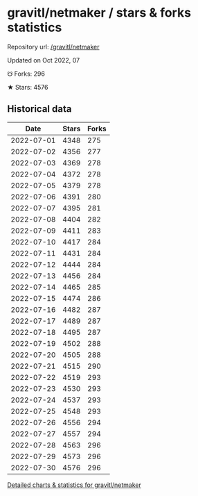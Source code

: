 # gravitl/netmaker / stars & forks statistics

Repository url: [/gravitl/netmaker](https://github.com/gravitl/netmaker)

Updated on Oct 2022, 07

☋ Forks: 296

★ Stars: 4576

## Historical data
| Date | Stars | Forks |
|------|-------|-------|
| 2022-07-01 | 4348 | 275 | 
| 2022-07-02 | 4356 | 277 | 
| 2022-07-03 | 4369 | 278 | 
| 2022-07-04 | 4372 | 278 | 
| 2022-07-05 | 4379 | 278 | 
| 2022-07-06 | 4391 | 280 | 
| 2022-07-07 | 4395 | 281 | 
| 2022-07-08 | 4404 | 282 | 
| 2022-07-09 | 4411 | 283 | 
| 2022-07-10 | 4417 | 284 | 
| 2022-07-11 | 4431 | 284 | 
| 2022-07-12 | 4444 | 284 | 
| 2022-07-13 | 4456 | 284 | 
| 2022-07-14 | 4465 | 285 | 
| 2022-07-15 | 4474 | 286 | 
| 2022-07-16 | 4482 | 287 | 
| 2022-07-17 | 4489 | 287 | 
| 2022-07-18 | 4495 | 287 | 
| 2022-07-19 | 4502 | 288 | 
| 2022-07-20 | 4505 | 288 | 
| 2022-07-21 | 4515 | 290 | 
| 2022-07-22 | 4519 | 293 | 
| 2022-07-23 | 4530 | 293 | 
| 2022-07-24 | 4537 | 293 | 
| 2022-07-25 | 4548 | 293 | 
| 2022-07-26 | 4556 | 294 | 
| 2022-07-27 | 4557 | 294 | 
| 2022-07-28 | 4563 | 296 | 
| 2022-07-29 | 4573 | 296 | 
| 2022-07-30 | 4576 | 296 | 


[Detailed charts & statistics for gravitl/netmaker](https://reviewgithub.com/rep/gravitl/netmaker)
